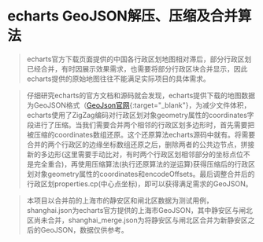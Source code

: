 # echarts GeoJSON解压、压缩及合并算法

> echarts官方下载页面提供的中国各行政区划地图相对滞后，部分行政区划已经合并，有时因展示效果需求，也需要将部分行政区块合并显示，因此echarts提供的原始地图往往不能满足实际项目的具体需求。

> 仔细研究echarts的官方文档和源码就会发现，echarts提供下载的地图数据为GeoJSON格式（[GeoJson官网](http://geojson.org/){:target="_blank"}，为减少文件体积，echarts使用了ZigZag编码对行政区划对象geometry属性的coordinates字段进行了压缩。当我们需要合并两个相邻的行政区划多边形时，首先需要把被压缩的coordinates数组还原。这个还原算法echarts源码中就有。将需要合并的两个行政区的边缘坐标数组还原之后，删除两者的公共边节点，拼接新的多边形(这里需要手动比对，有时两个行政区划相邻部分的坐标点位不是完全重合)，再使用压缩算法(执行还原算法的逆运算)获得压缩后的行政区划对象geometry属性的coordinates和encodeOffsets。最后调整合并后的行政区划properties.cp(中心点坐标)，即可以获得满足需求的GeoJSON。

> 本项目以合并前的上海市的静安区和闸北区数据为测试用例，shanghai.json为echarts官方提供的上海市GeoJSON，其中静安区与闸北区尚未合并，shanghai_merge.json为将静安区与闸北区合并为新静安区之后的GeoJSON，数据仅供参考。